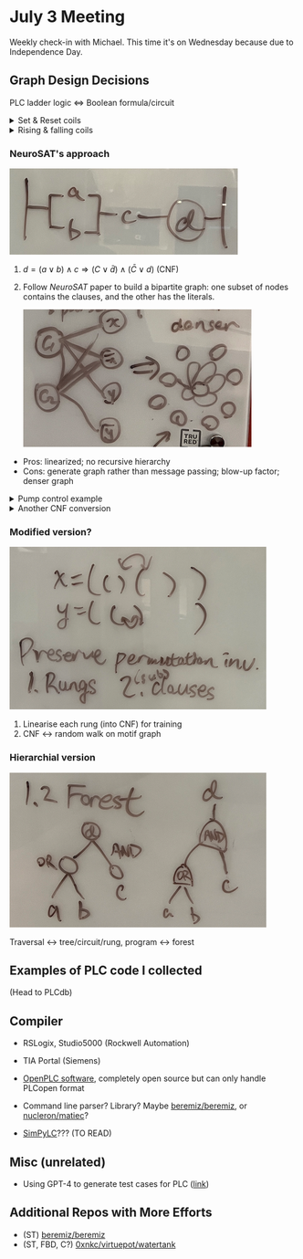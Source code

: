 # July 3 Meeting

Weekly check-in with Michael. This time it's on Wednesday because due to Independence Day.


## Graph Design Decisions
PLC ladder logic $\Leftrightarrow$ Boolean formula/circuit
<details>
<summary>Set & Reset coils</summary>

![Pump Control](pump-control.png)
</details>
<details>
<summary>Rising & falling coils</summary>

![Pump Control](light-control.png)
</details>


### NeuroSAT's approach
![ladder rung example](rung-ex.png)
1. $d = (a \lor b) \land c \Rightarrow (C \lor \bar{d}) \land (\bar{C} \lor d)$ (CNF)
2. Follow *NeuroSAT* paper to build a bipartite graph: one subset of nodes contains the clauses, and the other has the literals.

    ![NeuroSAT paper graph construction](NeuroSAT.png)

- Pros: linearized; no recursive hierarchy
- Cons: generate graph rather than message passing; blow-up factor; denser graph

<details>
<summary>Pump control example</summary>

![Pump control Ladder logic](pump-control.png)
$$R = (R \lor S) \land NC \land E, \qquad \overline{P} \Leftarrow \overline{H \lor \neg R} = \overline{H} \land R, \qquad P \Leftarrow R \land \overline{L}$$
If we really want to transform things into CNF,
$$A = B \to (A \lor \overline{B}) \land (\overline{A} \lor B), \qquad A \Rightarrow B \to (\overline{A} \lor B), \qquad A \Leftarrow B \to (\overline{B} \lor A)$$

</details>
<details>
<summary>Another CNF conversion</summary>

$R = (A \land B) \lor (C \land D) = (A \lor C) \land (A \lor D) \land (B \lor C) \land (B \land D)$
</details>


### Modified version?
![Philosophy behind NeuroSAT](june-27-pre.png)
1. Linearise each rung (into CNF) for training
2. CNF $\leftrightarrow$ random walk on motif graph


### Hierarchial version
![Forest Traversal](forest-traversal.png)

Traversal $\leftrightarrow$ tree/circuit/rung, program $\leftrightarrow$ forest


## Examples of PLC code I collected
(Head to PLCdb)


## Compiler
- RSLogix, Studio5000 (Rockwell Automation)
- TIA Portal (Siemens)
- [OpenPLC software](https://openplcproject.gitlab.io/start/index.html), completely open source but can only handle PLCopen format

- Command line parser? Library? Maybe [beremiz/beremiz](https://github.com/beremiz/beremiz?tab=readme-ov-file), or [nucleron/matiec](https://github.com/nucleron/matiec/tree/master)?

- [SimPyLC](https://github.com/QQuick/SimPyLC?tab=readme-ov-file)??? (TO READ)


## Misc (unrelated)
- Using GPT-4 to generate test cases for PLC ([link](https://github.com/hkoziolek/LLM-CodeGen-TestGen))


## Additional Repos with More Efforts
- (ST) [beremiz/beremiz](https://github.com/beremiz/beremiz/tree/python3)
- (ST, FBD, C?) [0xnkc/virtuepot/watertank](https://github.com/0xnkc/virtuepot/tree/d7df8b6a4c9d4b70cb6c4bcc7285096e65a2b4e3/watertank)